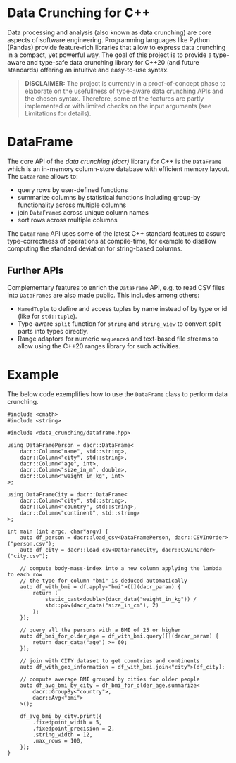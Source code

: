 # Data Crunching for C++

Data processing and analysis (also known as data crunching) are core aspects of software engineering.
Programming languages like Python (Pandas) provide feature-rich libraries that allow to express data crunching in a compact, yet powerful way.
The goal of this project is to provide a type-aware and type-safe data crunching library for C++20 (and future standards) offering an intuitive and easy-to-use syntax.

> **DISCLAIMER:**
The project is currently in a proof-of-concept phase to elaborate on the usefullness of type-aware data crunching APIs and the chosen syntax.
Therefore, some of the features are partly implemented or with limited checks on the input arguments (see Limitations for details). 

# DataFrame

The core API of the *data crunching (dacr)* library for C++ is the `DataFrame` which is an in-memory column-store database with efficient memory layout.
The `DataFrame` allows to:

- query rows by user-defined functions
- summarize columns by statistical functions including group-by functionality across multiple columns
- join `DataFrame`s across unique column names
- sort rows across multiple columns

The `DataFrame` API uses some of the latest C++ standard features to assure type-correctness of operations at compile-time, for example to disallow computing the standard deviation for string-based columns.

## Further APIs

Complementary features to enrich the `DataFrame` API, e.g. to read CSV files into `DataFrames` are also made public. This includes among others:

- `NamedTuple` to define and access tuples by name instead of by type or id (like for `std::tuple`).
- Type-aware `split` function for `string` and `string_view` to convert split parts into types directly.
- Range adaptors for numeric `sequence`s and text-based file streams to allow using the C++20 ranges library for such activities.

# Example

The below code exemplifies how to use the `DataFrame` class to perform data crunching.

    #include <cmath>
    #include <string>
    
    #include <data_crunching/dataframe.hpp>

    using DataFramePerson = dacr::DataFrame<
        dacr::Column<"name", std::string>,
        dacr::Column<"city", std::string>,
        dacr::Column<"age", int>,
        dacr::Column<"size_in_m", double>,
        dacr::Column<"weight_in_kg", int>
    >;

    using DataFrameCity = dacr::DataFrame<
        dacr::Column<"city", std::string>,
        dacr::Column<"country", std::string>,
        dacr::Column<"continent", std::string>
    >;

    int main (int argc, char*argv) {
        auto df_person = dacr::load_csv<DataFramePerson, dacr::CSVInOrder>("person.csv");
        auto df_city = dacr::load_csv<DataFrameCity, dacr::CSVInOrder>("city.csv");

        // compute body-mass-index into a new column applying the lambda to each row
        // the type for column "bmi" is deduced automatically
        auto df_with_bmi = df.apply<"bmi">([](dacr_param) { 
            return (
                static_cast<double>(dacr_data("weight_in_kg")) / 
                std::pow(dacr_data("size_in_cm"), 2)
            );
        });

        // query all the persons with a BMI of 25 or higher
        auto df_bmi_for_older_age = df_with_bmi.query([](dacar_param) {
            return dacr_data("age") >= 60;
        });

        // join with CITY dataset to get countries and continents
        auto df_with_geo_information = df_with_bmi.join<"city">(df_city);

        // compute average BMI grouped by cities for older people
        auto df_avg_bmi_by_city = df_bmi_for_older_age.summarize<
            dacr::GroupBy<"country">,
            dacr::Avg<"bmi">
        >();

        df_avg_bmi_by_city.print({
            .fixedpoint_width = 5,
            .fixedpoint_precision = 2,
            .string_width = 12,
            .max_rows = 100,
        });
    }